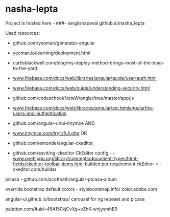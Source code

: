 # nasha-lepta

Project is hosted here - 
###- sergiishapoval.github.io/nasha_lepta

Used resources:
- github.com/yeoman/generator-angular
- yeoman.io/learning/deployment.html
- curtisblackwell.com/blog/my-deploy-method-brings-most-of-the-boys-to-the-yard
- www.firebase.com/docs/web/libraries/angular/guide/user-auth.html
- www.firebase.com/docs/web/guide/understanding-security.html
- github.com/codeschool/NoteWrangler/tree/master/app/js
- www.firebase.com/docs/web/libraries/angular/api.htmlangularfire-users-and-authentication
- github.com/angular-ui/ui-tinymce
AND
- www.tinymce.com/tryit/full.php
OR
- github.com/lemonde/angular-ckeditor,

- github.com/esvit/ng-ckeditor
CkEditor config - - www.onehippo.org/library/concepts/document-types/html-fields/ckeditor-toolbar-items.html
builded per requirement ckEditor = - ckeditor.com/builder

picasa - github.com/scottnath/angular-picasa-album

override bootstrap default colors - stylebootstrap.info/ color.adobe.com 

angular-ui.github.io/bootstrap/ carousel for ng repeaet and picasa

paletton.com/#uid=45A150kjCvXg+vZhK-wnjysmhER
